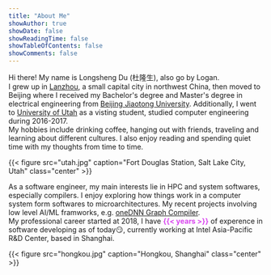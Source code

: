 ```yaml
---
title: "About Me"
showAuthor: true
showDate: false
showReadingTime: false
showTableOfContents: false
showComments: false
---
```


Hi there! My name is Longsheng Du (杜隆生), also go by Logan.  
I grew up in [Lanzhou](https://en.wikipedia.org/wiki/Lanzhou), a small capital city in northwest China, then moved to Beijing where I received my Bachelor's degree and Master's degree in electrical engineering from [Beijing Jiaotong University](http://en.njtu.edu.cn/). Additionally, I went to [University of Utah](https://utah.edu/) as a visting student, studied computer engineering during 2016-2017.  
My hobbies include drinking coffee, hanging out with friends, traveling and learning about different cultures. I also enjoy reading and spending quiet time with my thoughts from time to time.  

{{< figure
    src="utah.jpg"
    caption="Fort Douglas Station, Salt Lake City, Utah"
    class="center"
    >}}

As a software engineer, my main interests lie in HPC and system softwares, especially compilers. I enjoy exploring how things work in a computer system form softwares to microarchitectures. My recent projects involving low level AI/ML framworks, e.g. [oneDNN Graph Compiler](https://oneapi-src.github.io/oneDNN/dev_guide_graph_compiler.html).  
My professional career started at 2018, I have **<span style="color:#d946ef">{{< years >}}</span>** of experence in software developing as of today😏, currently working at Intel Asia-Pacific R&D Center, based in Shanghai.

{{< figure
    src="hongkou.jpg"
    caption="Hongkou, Shanghai"
    class="center"
    >}}
